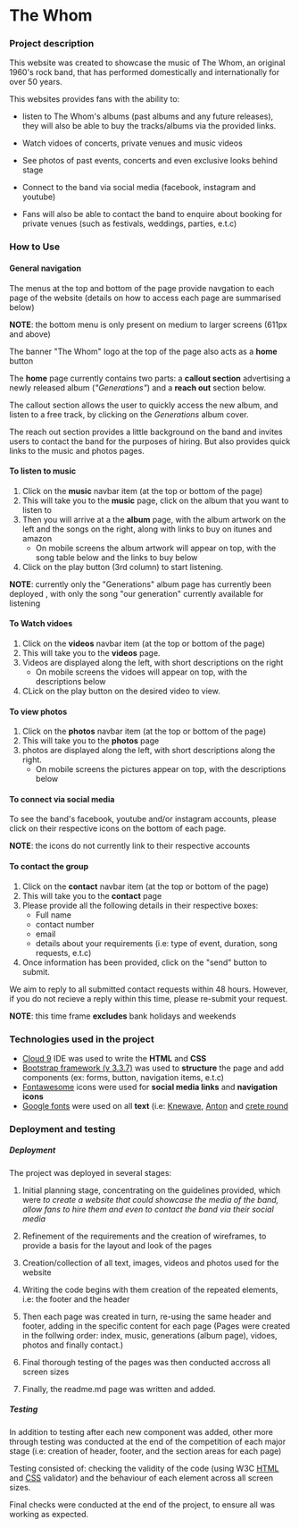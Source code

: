 # The Whom

### Project description
This website was created to showcase the music of The Whom, 
an original 1960's rock band, that has performed domestically and 
internationally for over 50 years. 

This websites provides fans with the ability to:

   * listen to The Whom's albums (past albums and any future releases),
they will also be able to buy the tracks/albums via the provided links.

   * Watch vidoes of concerts, private venues and music videos

   * See photos of past events, concerts and even exclusive looks behind stage

   * Connect to the band via social media (facebook, instagram and youtube)

   * Fans will also be able to contact the band to enquire about booking 
for private venues (such as festivals, weddings, parties, e.t.c)

### How to Use

#### General navigation

The menus at the top and bottom of the page provide navgation to each page of the website (details on how to access each page are summarised below)

**NOTE**: the bottom menu is only present on medium to larger screens (611px and above)

The banner "The Whom" logo at the top of the page also acts as a **home** button

The **home** page currently contains two parts: a **callout section** advertising a newly released
album (*"Generations"*) and a **reach out** section below.

The callout section allows the user to quickly access the new album, and listen to a free track, by clicking on the
*Generations* album cover.

The reach out section provides a little background on the band and invites users to contact the band for the purposes of hiring. But also provides quick links to the music and photos pages.
#### To listen to music


1. Click on the **music** navbar item (at the top or bottom of the page)
2. This will take you to the **music** page, click on the album that you want to listen to
3. Then you will arrive at a the **album** page, with the album artwork on the left
and the songs on the right, along with links to buy on itunes and amazon
   * On mobile screens the album artwork will appear on top, with the song table below
and the links to buy below
4. Click on the play button (3rd column) to start listening.

**NOTE**: currently only the "Generations" album page has currently been deployed
, with only the song "our generation" currently available for listening

#### To Watch vidoes

1. Click on the **videos** navbar item (at the top or bottom of the page)
2. This will take you to the **videos** page.
3. Videos are displayed along the left, with short descriptions on the right
   * On mobile screens the vidoes will appear on top, with the descriptions below
4. CLick on the play button on the desired video to view.

#### To view photos 

1. Click on the **photos** navbar item (at the top or bottom of the page)
2. This will take you to the **photos** page
3. photos are displayed along the left, with short descriptions along the right.
   * On mobile screens the pictures appear on top, with the descriptions below

#### To connect via social media 

To see the band's facebook, youtube and/or instagram accounts, please click on their
respective icons on the bottom of each page.

**NOTE**: the icons do not currently link to their respective accounts

#### To contact the group

1. Click on the **contact** navbar item (at the top or bottom of the page)
2. This will take you to the **contact** page
3. Please provide all the following details in their respective boxes:
   * Full name
   * contact number
   * email
   * details about your requirements (i.e: type of event, duration, song requests, e.t.c)
4. Once information has been provided, click on the "send" button to submit.

We aim to reply to all submitted contact requests within 48 hours. However, if you do not recieve
a reply within this time, please re-submit your request. 

**NOTE**: this time frame **excludes** bank holidays and weekends

### Technologies used in the project

* [Cloud 9](https://aws.amazon.com/cloud9/) IDE was used to write the **HTML** and **CSS** 
* [Bootstrap framework (v 3.3.7)](https://getbootstrap.com/docs/3.3/getting-started/) was used to **structure** the page and add components (ex: forms, button, navigation items, e.t.c)
* [Fontawesome](https://fontawesome.com) icons were used for **social media links** and **navigation icons**
* [Google fonts](https://fonts.google.com) were used on all **text** (i.e: [Knewave](https://fonts.google.com/specimen/Knewave), [Anton](https://fonts.google.com/specimen/Anton) and [crete round](https://fonts.google.com/specimen/Crete+Round)
 

### Deployment and testing

##### Deployment 

The project was deployed in several stages:

1. Initial planning stage, concentrating on the guidelines provided, which were
 *to create a website that could showcase the media of the band, allow fans to hire them
and even to contact the band via their social media*

2. Refinement of the requirements and the creation of wireframes, to provide a basis for the 
layout and look of the pages

3. Creation/collection of all text, images, videos and photos used for the website 

4. Writing the code begins with them creation of the repeated elements, i.e: the footer and the header

5. Then each page was created in turn, re-using the same header and footer, adding in the specific content for each page
 (Pages were created in the follwing order: index, music, generations (album page), vidoes, photos and finally contact.)

6. Final thorough testing of the pages was then conducted accross all screen sizes

7. Finally, the readme.md page was written and added.

##### Testing

In addition to testing after each new component was added, other more through testing was
conducted at the end of the competition of each major stage (i.e: creation of header, footer, and the section areas for each page)

Testing consisted of: checking the validity of the code (using W3C [HTML](https://validator.w3.org) and [CSS](https://jigsaw.w3.org/css-validator/) validator) and the behaviour of each element across all screen sizes.

Final checks were conducted at the end of the project, to ensure all was working as expected.
